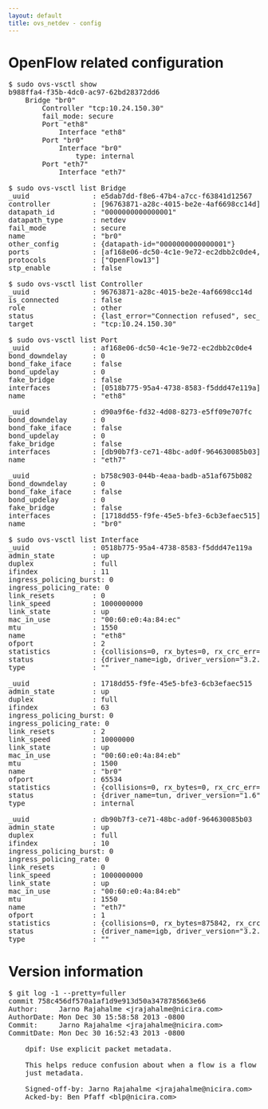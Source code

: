 ```yaml
---
layout: default
title: ovs_netdev - config
---
```


# OpenFlow related configuration
<pre>
$ sudo ovs-vsctl show
b988ffa4-f35b-4dc0-ac97-62bd28372dd6
    Bridge "br0"
        Controller "tcp:10.24.150.30"
        fail_mode: secure
        Port "eth8"
            Interface "eth8"
        Port "br0"
            Interface "br0"
                type: internal
        Port "eth7"
            Interface "eth7"

$ sudo ovs-vsctl list Bridge
_uuid               : e5dab7dd-f8e6-47b4-a7cc-f63841d12567
controller          : [96763871-a28c-4015-be2e-4af6698cc14d]
datapath_id         : "0000000000000001"
datapath_type       : netdev
fail_mode           : secure
name                : "br0"
other_config        : {datapath-id="0000000000000001"}
ports               : [af168e06-dc50-4c1e-9e72-ec2dbb2c0de4, b758c903-044b-4eaa-badb-a51af675b082, d90a9f6e-fd32-4d08-8273-e5ff09e707fc]
protocols           : ["OpenFlow13"]
stp_enable          : false

$ sudo ovs-vsctl list Controller
_uuid               : 96763871-a28c-4015-be2e-4af6698cc14d
is_connected        : false
role                : other
status              : {last_error="Connection refused", sec_since_connect="297", sec_since_disconnect="2", state=BACKOFF}
target              : "tcp:10.24.150.30"

$ sudo ovs-vsctl list Port
_uuid               : af168e06-dc50-4c1e-9e72-ec2dbb2c0de4
bond_downdelay      : 0
bond_fake_iface     : false
bond_updelay        : 0
fake_bridge         : false
interfaces          : [0518b775-95a4-4738-8583-f5ddd47e119a]
name                : "eth8"

_uuid               : d90a9f6e-fd32-4d08-8273-e5ff09e707fc
bond_downdelay      : 0
bond_fake_iface     : false
bond_updelay        : 0
fake_bridge         : false
interfaces          : [db90b7f3-ce71-48bc-ad0f-964630085b03]
name                : "eth7"

_uuid               : b758c903-044b-4eaa-badb-a51af675b082
bond_downdelay      : 0
bond_fake_iface     : false
bond_updelay        : 0
fake_bridge         : false
interfaces          : [1718dd55-f9fe-45e5-bfe3-6cb3efaec515]
name                : "br0"

$ sudo ovs-vsctl list Interface
_uuid               : 0518b775-95a4-4738-8583-f5ddd47e119a
admin_state         : up
duplex              : full
ifindex             : 11
ingress_policing_burst: 0
ingress_policing_rate: 0
link_resets         : 0
link_speed          : 1000000000
link_state          : up
mac_in_use          : "00:60:e0:4a:84:ec"
mtu                 : 1550
name                : "eth8"
ofport              : 2
statistics          : {collisions=0, rx_bytes=0, rx_crc_err=0, rx_dropped=0, rx_errors=0, rx_frame_err=0, rx_over_err=0, rx_packets=0, tx_bytes=328658, tx_dropped=0, tx_errors=0, tx_packets=3553}
status              : {driver_name=igb, driver_version="3.2.10-k", firmware_version="3.10-0"}
type                : ""

_uuid               : 1718dd55-f9fe-45e5-bfe3-6cb3efaec515
admin_state         : up
duplex              : full
ifindex             : 63
ingress_policing_burst: 0
ingress_policing_rate: 0
link_resets         : 2
link_speed          : 10000000
link_state          : up
mac_in_use          : "00:60:e0:4a:84:eb"
mtu                 : 1500
name                : "br0"
ofport              : 65534
statistics          : {collisions=0, rx_bytes=0, rx_crc_err=0, rx_dropped=0, rx_errors=0, rx_frame_err=0, rx_over_err=0, rx_packets=0, tx_bytes=0, tx_dropped=0, tx_errors=0, tx_packets=0}
status              : {driver_name=tun, driver_version="1.6", firmware_version="N/A"}
type                : internal

_uuid               : db90b7f3-ce71-48bc-ad0f-964630085b03
admin_state         : up
duplex              : full
ifindex             : 10
ingress_policing_burst: 0
ingress_policing_rate: 0
link_resets         : 0
link_speed          : 1000000000
link_state          : up
mac_in_use          : "00:60:e0:4a:84:eb"
mtu                 : 1550
name                : "eth7"
ofport              : 1
statistics          : {collisions=0, rx_bytes=875842, rx_crc_err=0, rx_dropped=0, rx_errors=0, rx_frame_err=0, rx_over_err=0, rx_packets=8969, tx_bytes=0, tx_dropped=0, tx_errors=0, tx_packets=0}
status              : {driver_name=igb, driver_version="3.2.10-k", firmware_version="3.10-0"}
type                : ""
</pre>

# Version information
<pre>
$ git log -1 --pretty=fuller
commit 758c456df570a1af1d9e913d50a3478785663e66
Author:     Jarno Rajahalme &lt;jrajahalme@nicira.com&gt;
AuthorDate: Mon Dec 30 15:58:58 2013 -0800
Commit:     Jarno Rajahalme &lt;jrajahalme@nicira.com&gt;
CommitDate: Mon Dec 30 16:52:43 2013 -0800

    dpif: Use explicit packet metadata.
    
    This helps reduce confusion about when a flow is a flow and when it is
    just metadata.
    
    Signed-off-by: Jarno Rajahalme &lt;jrajahalme@nicira.com&gt;
    Acked-by: Ben Pfaff &lt;blp@nicira.com&gt;
</pre>

